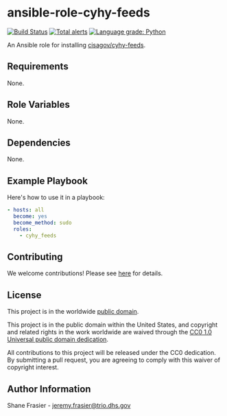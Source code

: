 # ansible-role-cyhy-feeds #

[![Build Status](https://travis-ci.com/cisagov/ansible-role-cyhy-feeds.svg?branch=develop)](https://travis-ci.com/cisagov/ansible-role-cyhy-feeds)
[![Total alerts](https://img.shields.io/lgtm/alerts/g/cisagov/ansible-role-cyhy-feeds.svg?logo=lgtm&logoWidth=18)](https://lgtm.com/projects/g/cisagov/ansible-role-cyhy-feeds/alerts/)
[![Language grade: Python](https://img.shields.io/lgtm/grade/python/g/cisagov/ansible-role-cyhy-feeds.svg?logo=lgtm&logoWidth=18)](https://lgtm.com/projects/g/cisagov/ansible-role-cyhy-feeds/context:python)

An Ansible role for installing
[cisagov/cyhy-feeds](https://github.com/cisagov/cyhy-feeds).

## Requirements ##

None.

## Role Variables ##

None.

## Dependencies ##

None.

## Example Playbook ##

Here's how to use it in a playbook:

```yaml
- hosts: all
  become: yes
  become_method: sudo
  roles:
    - cyhy_feeds
```

## Contributing ##

We welcome contributions!  Please see [here](CONTRIBUTING.md) for
details.

## License ##

This project is in the worldwide [public domain](LICENSE.md).

This project is in the public domain within the United States, and
copyright and related rights in the work worldwide are waived through
the [CC0 1.0 Universal public domain
dedication](https://creativecommons.org/publicdomain/zero/1.0/).

All contributions to this project will be released under the CC0
dedication. By submitting a pull request, you are agreeing to comply
with this waiver of copyright interest.

## Author Information ##

Shane Frasier - <jeremy.frasier@trio.dhs.gov>
